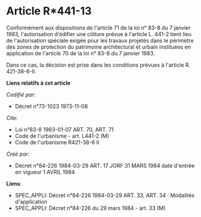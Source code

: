 # Article R*441-13

Conformément aux dispositions de l'article 71 de la loi n° 83-8 du 7 janvier 1983, l'autorisation d'édifier une clôture
prévue à l'article L. 441-2 tient lieu de l'autorisation spéciale exigée pour les travaux projetés dans le périmètre des
zones de protection du patrimoine architectural et urbain instituées en application de l'article 70 de la loi n° 83-8 du 7
janvier 1983.

Dans ce cas, la décision est prise dans les conditions prévues à l'article R. 421-38-6-II.

**Liens relatifs à cet article**

_Codifié par_:

  - Décret n°73-1023 1973-11-08

_Cite_:

  - Loi n°83-8 1983-01-07 ART. 70, ART. 71
  - Code de l'urbanisme - art. L441-2 (M)
  - Code de l'urbanisme R421-38-6 II

_Créé par_:

  - Décret n°84-226 1984-03-29 ART. 17 JORF 31 MARS 1984 date d'entrée   en vigueur 1 AVRIL 1984

**Liens**:

  - SPEC_APPLI: Décret n°84-226 1984-03-29 ART. 33, ART. 34 : Modalités d'application
  - SPEC_APPLI: Décret n°84-226 du 29 mars 1984 - art. 33 (M)
